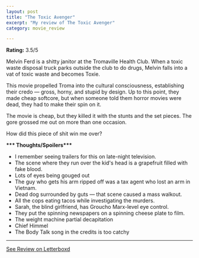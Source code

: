 ```yaml
---
layout: post
title: "The Toxic Avenger"
excerpt: "My review of The Toxic Avenger"
category: movie_review

---
```


**Rating:** 3.5/5

Melvin Ferd is a shitty janitor at the Tromaville Health Club. When a toxic waste disposal truck parks outside the club to do drugs, Melvin falls into a vat of toxic waste and becomes Toxie.

This movie propelled Troma into the cultural consciousness, establishing their credo — gross, horny, and stupid by design. Up to this point, they made cheap softcore, but when someone told them horror movies were dead, they had to make their spin on it.

The movie is cheap, but they killed it with the stunts and the set pieces. The gore grossed me out on more than one occasion.

How did this piece of shit win me over?


<b>*** Thoughts/Spoilers***</b>
* I remember seeing trailers for this on late-night television.
* The scene where they run over the kid's head is a grapefruit filled with fake blood.
* Lots of eyes being gouged out
* The guy who gets his arm ripped off was a tax agent who lost an arm in Vietnam.
* Dead dog surrounded by guts — that scene caused a mass walkout.
* All the cops eating tacos while investigating the murders.
* Sarah, the blind girlfriend, has Groucho Marx-level eye control.
* They put the spinning newspapers on a spinning cheese plate to film.
* The weight machine partial decapitation
* Chief Himmel
* The Body Talk song in the credits is too catchy

<hr>

[See Review on Letterboxd](https://boxd.it/6vw9Hz)

